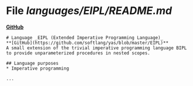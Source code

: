 # File _languages/EIPL/README.md_
**[GitHub](https://github.com/softlang/yas/blob/master/languages/EIPL/README.md)**
```
# Language _EIPL (Extended Imperative Programming Language)_
**[GitHub](https://github.com/softlang/yas/blob/master/EIPL)**
A small extension of the trivial imperative programming language BIPL to provide unparameterized procedures in nested scopes.

## Language purposes
* Imperative programming

...
```
